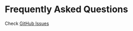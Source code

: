 # Frequently Asked Questions

Check [GitHub Issues](https://github.com/moneyforward/insdog/issues)

